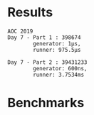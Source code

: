 # Results
```
AOC 2019
Day 7 - Part 1 : 398674
        generator: 1µs,
        runner: 975.5µs

Day 7 - Part 2 : 39431233
        generator: 600ns,
        runner: 3.7534ms
```

# Benchmarks